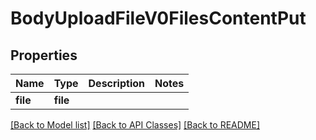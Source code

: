 # BodyUploadFileV0FilesContentPut

## Properties
| Name     | Type     | Description | Notes |
| -------- | -------- | ----------- | ----- |
| **file** | **file** |             |

[[Back to Model list]](../README.md#documentation-for-models) [[Back to API Classes]](../README.md#documentation-for-api-classes) [[Back to README]](../README.md)
